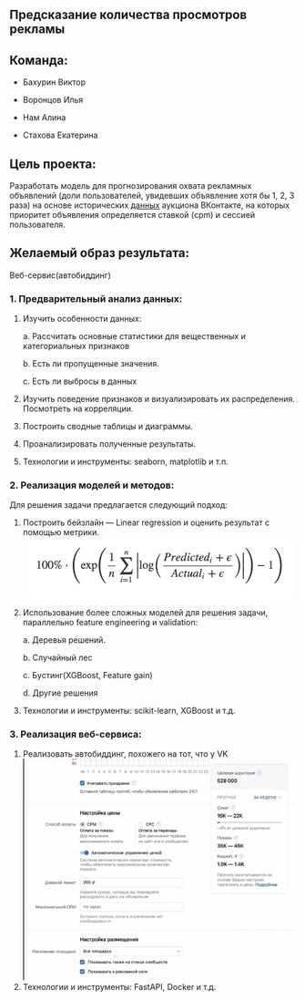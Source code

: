 ## Предсказание количества просмотров рекламы

## Команда: 

- Бахурин Виктор

- Воронцов Илья

- Нам Алина

- Стахова Екатерина

## Цель проекта: 

Разработать модель для прогнозирования охвата рекламных объявлений (доли
пользователей, увидевших объявление хотя бы 1, 2, 3 раза) на основе
исторических
[данных](https://cloud.mail.ru/public/kdLW/T574PctKb)
аукциона ВКонтакте, на которых приоритет объявления определяется ставкой
(cpm) и сессией пользователя.

## Желаемый образ результата:

Веб-сервис(автобиддинг)

### 1. Предварительный анализ данных:

1.  Изучить особенности данных:

    a.  Рассчитать основные статистики для вещественных и категориальных признаков

    b.  Есть ли пропущенные значения.

    c.  Есть ли выбросы в данных

2.  Изучить поведение признаков и визуализировать их распределения. Посмотреть на корреляции.

3.  Построить сводные таблицы и диаграммы.

4.  Проанализировать полученные результаты.

5.  Технологии и инструменты: seaborn, matplotlib и т.п.

### 2. Реализация моделей и методов: 

Для решения задачи предлагается следующий подход:

1.  Построить бейзлайн — Linear regression и оценить результат с помощью метрики.
![](images/metric.png)

2.  Использование более сложных моделей для решения задачи, параллельно feature engineering и validation:

    a.  Деревья решений.

    b.  Случайный лес

    c.  Бустинг(XGBoost, Feature gain)

    d.  Другие решения


3.  Технологии и инструменты: scikit-learn, XGBoost и т.д.

### 3. Реализация веб-сервиса: 

1.  Реализовать автобиддинг, похожего на тот, что у VK
    ![](images/web_service.jpg)
2.  Технологии и инструменты: FastAPI, Docker и т.д.

